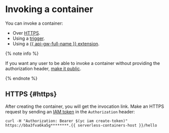 # Invoking a container

You can invoke a container:
* Over [HTTPS](#https).
* Using a [trigger](../concepts/trigger/index.md).
* Using a [{{ api-gw-full-name }} extension](../../api-gateway/concepts/extensions/containers.md).

{% note info %}

If you want any user to be able to invoke a container without providing the authorization header, [make it public](./container-public.md).

{% endnote %}

## HTTPS {#https}

After creating the container, you will get the invocation link. Make an HTTPS request by sending an [IAM token](../../iam/concepts/authorization/iam-token.md) in the `Authorization` header:

```
curl -H "Authorization: Bearer $(yc iam create-token)" https://bba3fva6ka5g********.{{ serverless-containers-host }}/hello
```
